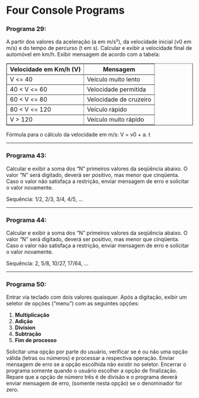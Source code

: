 <h1>Four Console Programs </h1>
<h3>Programa 29:</h3>
<p>A partir dos valores da aceleração (a em m/s²), da velocidade inicial (v0 em m/s) e do tempo de percurso
(t em s). Calcular e exibir a velocidade final de automóvel em km/h. Exibir mensagem de acordo com a
tabela:
</p>
<table border="solid">
  <th>Velocidade em Km/h (V)</th>
  <th>Mensagem</th>
  <tr>
    <td>V <= 40</td>
    <td>Veículo muito lento</td>
  </tr>
  <tr>
    <td>40 < V <= 60</td>
    <td>Velocidade permitida</td>
  </tr>
  <tr>
    <td>60 < V <= 80</td>
    <td>Velocidade de cruzeiro</td>
  </tr>
  <tr>
    <td>80 < V <= 120 </td>
    <td>Veículo rápido</td>
  </tr>
  <tr>
    <td>V > 120 </td>
    <td>Veículo muito rápido</td>
  </tr>
</table>
<p>Fórmula para o cálculo da velocidade em m/s: V = v0 + a. t</p>
<hr>

<h3>Programa 43:</h3>
<p>Calcular e exibir a soma dos “N” primeiros valores da seqüência abaixo. O valor “N” será digitado,
deverá ser positivo, mas menor que cinqüenta. Caso o valor não satisfaça a restrição, enviar mensagem de
erro e solicitar o valor novamente.</p>
<p>Sequência: 1/2, 2/3, 3/4, 4/5, ...</p>
<hr>

<h3>Programa 44:</h3>
<p>Calcular e exibir a soma dos “N” primeiros valores da seqüência abaixo. O valor “N” será digitado,
deverá ser positivo, mas menor que cinqüenta. Caso o valor não satisfaça a restrição, enviar mensagem de
erro e solicitar o valor novamente.</p>
<p>Sequência: 2, 5/8, 10/27, 17/64, ...</p>
<hr>

<h3>Programa 50:</h3>
<p>Entrar via teclado com dois valores quaisquer. Após a digitação, exibir um seletor de opções (“menu”)
com as seguintes opções:</p>
<ol>
    <li><strong>Multiplicação</strong></li>
    <li><strong>Adição</strong></li>
    <li><strong>Division</strong></li>
    <li><strong>Subtração</strong></li>
    <li><strong>Fim de processo</strong></li>
</ol>
<p>Solicitar uma opção por parte do usuário, verificar se é ou não uma opção válida (letras ou números)
e processar a respectiva operação. Enviar mensagem de erro se a opção escolhida não existir no seletor.
Encerrar o programa somente quando o usuário escolher a opção de finalização. Repare que a opção de
número três é de divisão e o programa deverá enviar mensagem de erro, (somente nesta opção) se o
denominador for zero.
</p>
